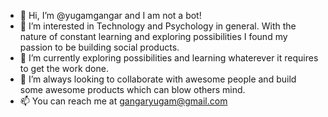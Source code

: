 - 👋 Hi, I’m @yugamgangar and I am not a bot!
- 👀 I’m interested in Technology and Psychology in general. With the nature of constant learning and exploring possibilities I found my passion to be building social products.
- 🌱 I’m currently exploring possibilities and learning whaterever it requires to get the work done.
- 💞️ I’m always looking to collaborate with awesome people and build some awesome products which can blow others mind.
- 📫 You can reach me at gangaryugam@gmail.com

<!---
yugamgangar/yugamgangar is a ✨ special ✨ repository because its `README.md` (this file) appears on your GitHub profile.
You can click the Preview link to take a look at your changes.
--->
